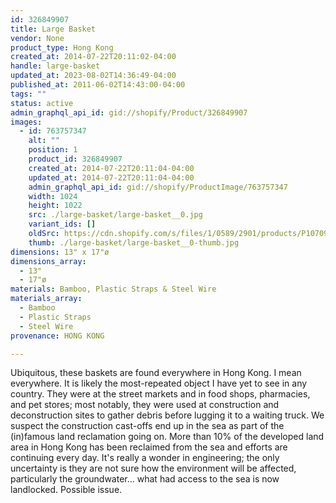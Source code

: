 ```yaml
---
id: 326849907
title: Large Basket
vendor: None
product_type: Hong Kong
created_at: 2014-07-22T20:11:02-04:00
handle: large-basket
updated_at: 2023-08-02T14:36:49-04:00
published_at: 2011-06-02T14:43:00-04:00
tags: ""
status: active
admin_graphql_api_id: gid://shopify/Product/326849907
images:
  - id: 763757347
    alt: ""
    position: 1
    product_id: 326849907
    created_at: 2014-07-22T20:11:04-04:00
    updated_at: 2014-07-22T20:11:04-04:00
    admin_graphql_api_id: gid://shopify/ProductImage/763757347
    width: 1024
    height: 1022
    src: ./large-basket/large-basket__0.jpg
    variant_ids: []
    oldSrc: https://cdn.shopify.com/s/files/1/0589/2901/products/P1070900.jpeg?v=1406074264
    thumb: ./large-basket/large-basket__0-thumb.jpg
dimensions: 13" x 17"ø
dimensions_array:
  - 13"
  - 17"ø
materials: Bamboo, Plastic Straps & Steel Wire
materials_array:
  - Bamboo
  - Plastic Straps
  - Steel Wire
provenance: HONG KONG

---
```


Ubiquitous, these baskets are found everywhere in Hong Kong. I mean everywhere. It is likely the most-repeated object I have yet to see in any country. They were at the street markets and in food shops, pharmacies, and pet stores; most notably, they were used at construction and deconstruction sites to gather debris before lugging it to a waiting truck. We suspect the construction cast-offs end up in the sea as part of the (in)famous land reclamation going on. More than 10% of the developed land area in Hong Kong has been reclaimed from the sea and efforts are continuing every day. It's really a wonder in engineering; the only uncertainty is they are not sure how the environment will be affected, particularly the groundwater... what had access to the sea is now landlocked. Possible issue.